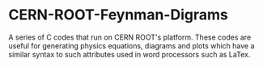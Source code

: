 # CERN-ROOT-Feynman-Digrams
A series of C codes that run on CERN ROOT's platform. These codes are useful for generating physics equations, diagrams and plots which have a similar syntax to such attributes used in word processors such as LaTex.
